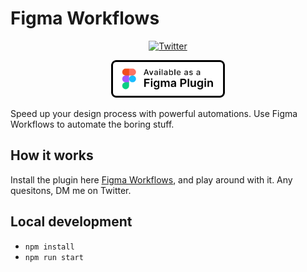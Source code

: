 # Figma Workflows

<p align="center">
<a href="http://twitter.com/outermeasure">
<img src="https://img.shields.io/badge/Twitter-@outermeasure-brightgreen.svg?style=flat" alt="Twitter"/></a>
</p><p align="center">
<a href="https://www.figma.com/community/plugin/1021090917104575891/Figma-Workflows"><img src="assets/badge.png" height="60"/></a>
</p>

Speed up your design process with powerful automations. Use Figma Workflows to automate the boring stuff.

## How it works

Install the plugin here [Figma Workflows](https://www.figma.com/community/plugin/1021090917104575891/Figma-Workflows), and play around with it.  Any quesitons, DM me on Twitter.

## Local development

- `npm install`
- `npm run start`
